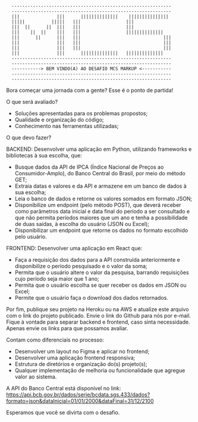       ------------------------------------------------------------
      ------------------------------------------------------------
      |||              |||      ||||||||||||||    |||||||||||||||
      |||||          |||||   |||                 |||
      |||  ||      ||  |||   |||                 |||
      |||    ||  ||    |||   |||                 ||||||||||||||
      |||      ||      |||   |||                               |||
      |||              |||   |||                               |||
      |||              |||   |||                               |||
      |||              |||      ||||||||||||||   ||||||||||||||
      ------------------------------------------------------------
      ------------------------------------------------------------
      -----------> BEM VINDO(A) AO DESAFIO MCS MARKUP <-----------
      ------------------------------------------------------------
      ------------------------------------------------------------

Bora começar uma jornada com a gente? Esse é o ponto de partida!

O que será avaliado?
 - Soluções apresentadas para os problemas propostos;
 - Qualidade e organização do código;
 - Conhecimento nas ferramentas utilizadas;

O que devo fazer?

BACKEND: Desenvolver uma aplicação em Python, utilizando frameworks e bibliotecas à sua escolha, que:
 - Busque dados da API de IPCA (Índice Nacional de Preços ao Consumidor-Amplo), do Banco Central do Brasil, por meio do método GET;
 - Extraia datas e valores e da API e armazene em um banco de dados à sua escolha;
- Leia o banco de dados e retorne os valores somados em formato JSON;
 - Disponibilize um endpoint (pelo método POST), que deverá receber como parâmetros data inicial e data final do período a ser consultado e que não permita períodos maiores que um ano e tenha a possibilidade de duas saídas, à escolha do usuário (JSON ou Excel);
 - Disponibilizar um endpoint que retorne os dados no formato escolhido pelo usuário.

FRONTEND: Desenvolver uma aplicação em React que:
 - Faça a requisição dos dados para a API construída anteriormente e disponibilize o período pesquisado e o valor da soma;
 - Permita que o usuário altere o valor da pesquisa, barrando requisições cujo período seja maior que 1 ano;
 - Permita que o usuário escolha se quer receber os dados em JSON ou Excel;
 - Permite que o usuário faça o download dos dados retornados.

Por fim, publique seu projeto na Heroku ou na AWS e atualize este arquivo com o link do projeto publicado.
Envie o link do Github para nós por e-mail.
Fique à vontade para separar backend e frontend, caso sinta necessidade. Apenas envie os links para que possamos avaliar.

Contam como diferenciais no processo:
 - Desenvolver um layout no Figma e aplicar no frontend;
 - Desenvolver uma aplicação frontend responsiva;
 - Estrutura de diretórios e organização do(s) projeto(s);
 - Qualquer implementação de melhoria ou funcionalidade que agregue valor ao sistema.

A API do Banco Central está disponível no link: https://api.bcb.gov.br/dados/serie/bcdata.sgs.433/dados?formato=json&dataInicial=01/01/2000&dataFinal=31/12/2100


Esperamos que você se divirta com o desafio.


